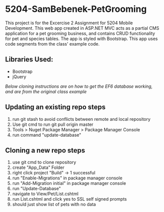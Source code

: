 # 5204-SamBebenek-PetGrooming
This project is for the Excercise 2 Assignment for 5204 Mobile Development. This web app created in ASP.NET MVC acts as a partial CMS application for a 
pet grooming business, and contains CRUD functionality for pet and species tables. The app is styled with Bootstrap. This app uses code segments from the class' example code.
<h2>Libraries Used:</h2>
<ul>
<li>Bootstrap</li>
<li>jQuery</li>
</ul>
<i>Below cloning instructions are on how to get the EF6 database working, and are from the original class example</i>
<h2>Updating an existing repo steps</h2>
<ol>
  <li>run git stash to avoid conflicts between remote and local repository</li>
  <li>Use git cmd to run git pull origin master</li>
  <li>Tools > Nuget Package Manager > Package Manager Console</li>
  <li>run command "update-database"</li>
  </ol>

<h2>Cloning a new repo steps</h2>
<ol>
  <li>use git cmd to clone repository</li>
  <li>create "App_Data" Folder</li>
  <li>right click project "Build" -> 1 successful</li>
  <li>run "Enable-Migrations" in package manager console</li>
  <li>run "Add-Migration initial" in package manager console</li>
  <li>run "Update-Database"</li>
  <li>navigate to View/Pet/List.cshtml</li>
  <li>run List.cshtml and click yes to SSL self signed prompts</li>
  <li>should just show list of pets with no data</li>
  </ol>

